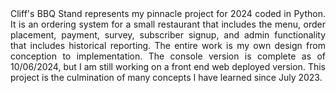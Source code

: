 <div style="text-align: justify;">
Cliff's BBQ Stand represents my pinnacle project for 2024 coded in Python.  
It is an ordering system for a small restaurant that includes the menu, 
order placement, payment, survey, subscriber signup, and admin functionality
that includes historical reporting. The entire work is my own design from 
conception to implementation. The console version is complete as of 10/06/2024, 
but I am still working on a front end web deployed version. This project is the 
culmination of many concepts I have learned since July 2023.
</div>

